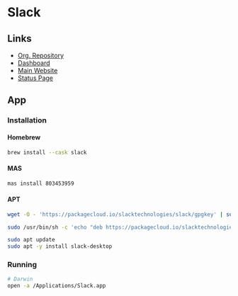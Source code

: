 # Slack

## Links

- [Org. Repository](https://github.com/slackhq)
- [Dashboard](https://app.slack.com)
- [Main Website](https://slack.com)
- [Status Page](https://status.slack.com)

<!--
https://slack.github.com/

https://<owner>.slack.com/admin
-->

## App

### Installation

#### Homebrew

```sh
brew install --cask slack
```

#### MAS

```sh
mas install 803453959
```

#### APT

```sh
wget -O - 'https://packagecloud.io/slacktechnologies/slack/gpgkey' | sudo apt-key add -

sudo /usr/bin/sh -c 'echo "deb https://packagecloud.io/slacktechnologies/slack/debian/ jessie main" >> /etc/apt/sources.list.d/slack.list'
```

```sh
sudo apt update
sudo apt -y install slack-desktop
```

### Running

```sh
# Darwin
open -a /Applications/Slack.app
```
